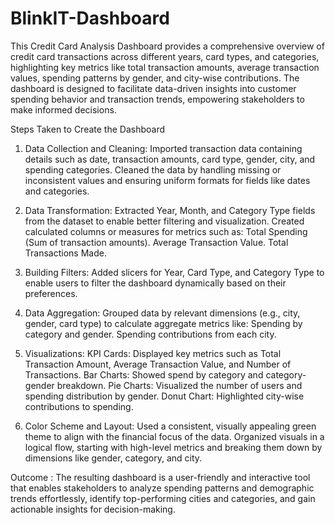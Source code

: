 # BlinkIT-Dashboard
This Credit Card Analysis Dashboard provides a comprehensive overview of credit card transactions across different years, card types, and categories, highlighting key metrics like total transaction amounts, average transaction values, spending patterns by gender, and city-wise contributions. The dashboard is designed to facilitate data-driven insights into customer spending behavior and transaction trends, empowering stakeholders to make informed decisions.

Steps Taken to Create the Dashboard

1. Data Collection and Cleaning:
Imported transaction data containing details such as date, transaction amounts, card type, gender, city, and spending categories.
Cleaned the data by handling missing or inconsistent values and ensuring uniform formats for fields like dates and categories.

2. Data Transformation:
Extracted Year, Month, and Category Type fields from the dataset to enable better filtering and visualization.
Created calculated columns or measures for metrics such as:
Total Spending (Sum of transaction amounts).
Average Transaction Value.
Total Transactions Made.

3. Building Filters:
Added slicers for Year, Card Type, and Category Type to enable users to filter the dashboard dynamically based on their preferences.

4. Data Aggregation:
Grouped data by relevant dimensions (e.g., city, gender, card type) to calculate aggregate metrics like:
Spending by category and gender.
Spending contributions from each city.

5. Visualizations:
KPI Cards: Displayed key metrics such as Total Transaction Amount, Average Transaction Value, and Number of Transactions.
Bar Charts: Showed spend by category and category-gender breakdown.
Pie Charts: Visualized the number of users and spending distribution by gender.
Donut Chart: Highlighted city-wise contributions to spending.

6. Color Scheme and Layout:
Used a consistent, visually appealing green theme to align with the financial focus of the data.
Organized visuals in a logical flow, starting with high-level metrics and breaking them down by dimensions like gender, category, and city.

Outcome :
The resulting dashboard is a user-friendly and interactive tool that enables stakeholders to analyze spending patterns and demographic trends effortlessly, identify top-performing cities and categories, and gain actionable insights for decision-making.
